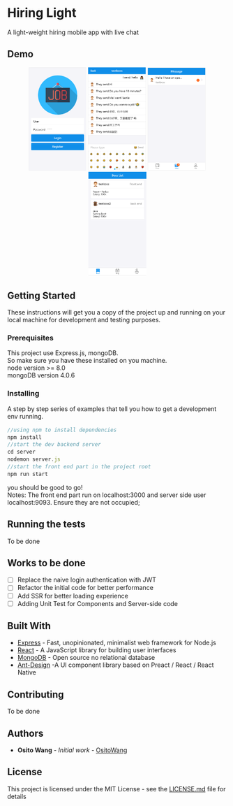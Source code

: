 # Hiring Light

A light-weight hiring mobile app with live chat

## Demo

<div align="middle">
<img src="./demo/Login.PNG" width="132" margin-left="20" title="Login Page">
<img src="./demo/ChatPage.PNG" width="133" margin-left="20" title="ChatPage">
<img src="./demo/MessageList.PNG" width="133" margin-left="20" title="MessageList">
<img src="./demo/InfoPage.PNG" width="133" margin-left="20" title="InfoPage">
</div>

## Getting Started

These instructions will get you a copy of the project up and running on your local machine for development and testing purposes.

### Prerequisites

This project use Express.js, mongoDB.  
So make sure you have these installed on you machine.  
node version >= 8.0  
mongoDB version 4.0.6

### Installing

A step by step series of examples that tell you how to get a development env running.

```javascript
//using npm to install dependencies
npm install
//start the dev backend server
cd server
nodemon server.js
//start the front end part in the project root
npm run start
```

you should be good to go!  
Notes: The front end part run on localhost:3000 and server side user localhost:9093. Ensure they are not occupied;

## Running the tests

To be done

## Works to be done

- [ ] Replace the naive login authentication with JWT
- [ ] Refactor the initial code for better performance
- [ ] Add SSR for better loading experience
- [ ] Adding Unit Test for Components and Server-side code

## Built With

- [Express](https://expressjs.com/) - Fast, unopinionated, minimalist web framework for Node.js
- [React](https://reactjs.org/) - A JavaScript library for building user interfaces
- [MongoDB](https://www.mongodb.com/) - Open source no relational database
- [Ant-Design](https://mobile.ant.design/) -A UI component library based on Preact / React / React Native

## Contributing

To be done

## Authors

- **Osito Wang** - _Initial work_ - [OsitoWang](https://github.com/ositowang)

## License

This project is licensed under the MIT License - see the [LICENSE.md](LICENSE.md) file for details
